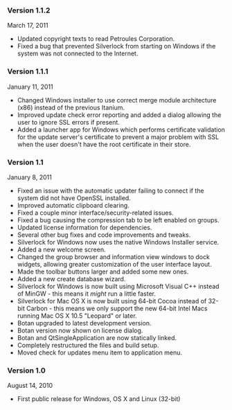 ### Version 1.1.2
March 17, 2011

* Updated copyright texts to read Petroules Corporation.
* Fixed a bug that prevented Silverlock from starting on Windows if the system was not connected to the Internet.

### Version 1.1.1
January 11, 2011

* Changed Windows installer to use correct merge module architecture (x86) instead of the previous Itanium.
* Improved update check error reporting and added a dialog allowing the user to ignore SSL errors if present.
* Added a launcher app for Windows which performs certificate validation for the update server's certificate to prevent a major problem with SSL when the user doesn't have the root certificate in their store.

### Version 1.1
January 8, 2011

* Fixed an issue with the automatic updater failing to connect if the system did not have OpenSSL installed.
* Improved automatic clipboard clearing.
* Fixed a couple minor interface/security-related issues.
* Fixed a bug causing the compression tab to be left enabled on groups.
* Updated license information for dependencies.
* Several other bug fixes and code improvements and tweaks.
* Silverlock for Windows now uses the native Windows Installer service.
* Added a new welcome screen.
* Changed the group browser and information view windows to dock widgets, allowing greater customization of the user interface layout.
* Made the toolbar buttons larger and added some new ones.
* Added a new create database wizard.
* Silverlock for Windows is now built using Microsoft Visual C++ instead of MinGW - this means it *might* run a little faster.
* Silverlock for Mac OS X is now built using 64-bit Cocoa instead of 32-bit Carbon - this means we only support the new 64-bit Intel Macs running Mac OS X 10.5 "Leopard" or later.
* Botan upgraded to latest development version.
* Botan version now shown on license dialog.
* Botan and QtSingleApplication are now statically linked.
* Completely restructured the files and build setup.
* Moved check for updates menu item to application menu.

### Version 1.0
August 14, 2010

* First public release for Windows, OS X and Linux (32-bit)